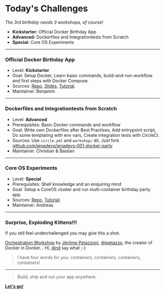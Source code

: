 # Today's Challenges

_The 3rd birthday needs 3 workshops, of course!_

- **Kickstarter:** Official Docker Birthday App
- **Advanced:** Dockerfiles and Integrationtests from Scratch
- **Special:** Core OS Experiments

---

### Official Docker Birthday App

- Level: **Kickstarter**
- Goal: Setup Docker, Learn basic commands, build-and-run-workflow and first steps with Docker Compose.
- Sources: [Repo](https://github.com/docker/docker-birthday-3), [Slides](https://github.com/docker/docker-birthday-3), [Tutorial](https://github.com/docker/docker-birthday-3/blob/master/tutorial.md).
- Maintainer: Benjamin

---

### Dockerfiles and Integrationtests from Scratch

- Level: **Advanced**
- Prerequisites: Basic Docker commands and workflow
- Goal: Write own Dockerfiles after Best Practises, Add entrypoint script, Do some templating with env vars, Create integration tests with CircleCI.
- Sources: Use `circle.yml` and `workshop/` dir, Just fork [github.com/jenadevs/jenadevs-001-docker-party](https://github.com/jenadevs/jenadevs-001-docker-party)
- Maintainer: Christian & Bastian

---

### Core OS Experiments

- Level: **Special**
- Prerequisites: Shell knowledge and an enquiring mind
- Goal: Setup a CoreOS cluster and run multi-container birthday party app.
- Sources: [Repo](https://github.com/jenadevs/coreos-vagrant), [Tutorial](https://developer.epages.com/blog/2016/01/19/setup-a-coreos-cluster.html#install-vagrant).
- Maintainer: Andreas

---

### Surprise, Exploding Kittens!!!

If you still feel underchallenged you may give this a shot.

[Orchestration Workshop](https://github.com/jenadevs/orchestration-workshop) by [Jérôme Petazzoni](https://github.com/jpetazzo), [@jpetazzo](https://twitter.com/jpetazzo), the creator of Docker in Docker... Hi, [dind](https://github.com/jpetazzo/dind) say what ;-)

> I have four words for you: containers, containers, containers, containers!

---

> Build, ship and run your app anywhere.

[__Let's go!__](..)